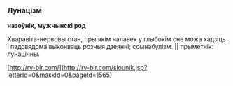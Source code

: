 ### Лунацізм
**назоўнік, мужчынскі род**

Хваравіта-нервовы стан, пры якім чалавек у глыбокім сне можа хадзіць і падсвядома выконваць розныя дзеянні; сомнабулізм. || прыметнік: лунацічны.

<a rel="author">[http://rv-blr.com/](http://rv-blr.com/slounik.jsp?letterId=0&maskId=0&pageId=1565)</a>
